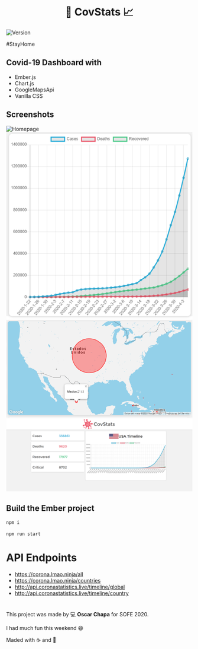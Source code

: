 

<h1 align="center">🦠 CovStats 📈</h1>

  <img alt="Version" src="https://img.shields.io/badge/version-1.0.0-green.svg?cacheSeconds=2592000" />  

  #StayHome
    
## Covid-19 Dashboard with
<!-- UL -->
* Ember.js
* Chart.js
* GoogleMapsApi
* Vanilla CSS


## Screenshots

![Homepage](screenshots/screenshot1.png)
![Homepage](screenshots/Chart.png)
![Homepage](screenshots/Map.png)
![Homepage](screenshots/Country.png)

## Build the Ember project

```sh
npm i
```

```sh
npm run start
```

# API Endpoints

* https://corona.lmao.ninja/all
* https://corona.lmao.ninja/countries
* http://api.coronastatistics.live/timeline/global
* http://api.coronastatistics.live/timeline/country

#

This project was made by 💻 **Oscar Chapa** for SOFE 2020.

I had much fun this weekend 😄

Maded with ☕ and 💞


